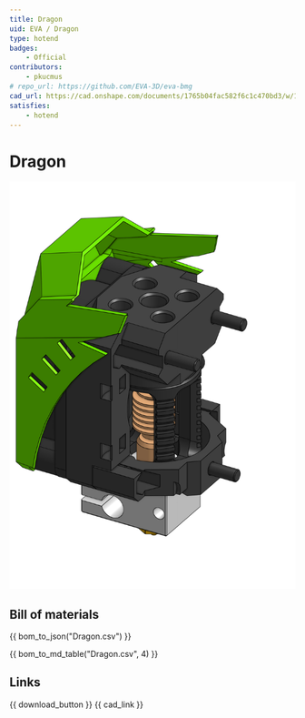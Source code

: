 ```yaml
---
title: Dragon
uid: EVA / Dragon
type: hotend
badges:
    - Official
contributors: 
    - pkucmus
# repo_url: https://github.com/EVA-3D/eva-bmg
cad_url: https://cad.onshape.com/documents/1765b04fac582f6c1c470bd3/w/1cc31596374d6ce51cd23fa9/e/7469266a17bbe063b78e3d31
satisfies:
    - hotend
---
```


# Dragon

![preview](assets/Dragon.png)

## Bill of materials


<add-bom-button name="{{ meta.uid }}">
    {{ bom_to_json("Dragon.csv") }}
</add-bom-button>

{{ bom_to_md_table("Dragon.csv", 4) }}

## Links

{{ download_button }}
{{ cad_link }}
